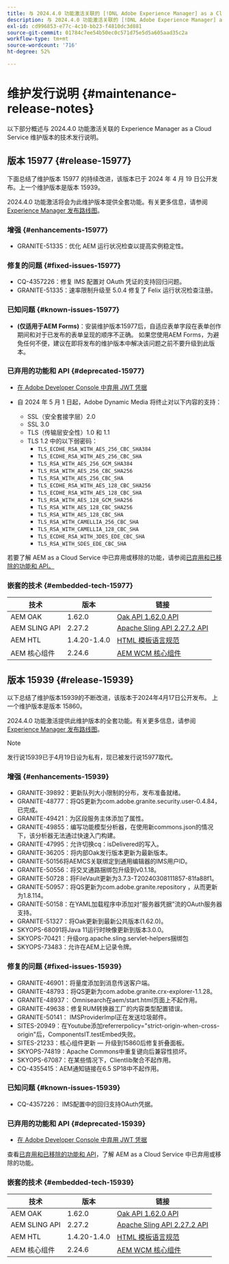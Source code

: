 ```yaml
---
title: 与 2024.4.0 功能激活关联的 [!DNL Adobe Experience Manager] as a Cloud Service 的维护发行说明。
description: 与 2024.4.0 功能激活关联的 [!DNL Adobe Experience Manager] as a Cloud Service 的维护发行说明。
exl-id: cd996853-e77c-4c10-bb23-f4810dc3d881
source-git-commit: 01784c7ee54b50ec0c571d75e5d5a605aad35c2a
workflow-type: tm+mt
source-wordcount: '716'
ht-degree: 52%

---
```


# 维护发行说明 {#maintenance-release-notes}

以下部分概述与 2024.4.0 功能激活关联的 Experience Manager as a Cloud Service 维护版本的技术发行说明。

## 版本 15977 {#release-15977}

下面总结了维护版本 15977 的持续改进，该版本已于 2024 年 4 月 19 日公开发布。上一个维护版本是版本 15939。

2024.4.0 功能激活将会为此维护版本提供全套功能。有关更多信息，请参阅[ Experience Manager 发布路线图](https://experienceleague.adobe.com/docs/experience-manager-release-information/aem-release-updates/update-releases-roadmap.html)。

### 增强 {#enhancements-15977}

* GRANITE-51335：优化 AEM 运行状况检查以提高实例稳定性。

### 修复的问题 {#fixed-issues-15977}

* CQ-4357226：修复 IMS 配置对 OAuth 凭证的支持回归问题。
* GRANITE-51335：速率限制升级至 5.0.4 修复了 Felix 运行状况检查注册。

### 已知问题 {#known-issues-15977}

* **(仅适用于AEM Forms)**：安装维护版本15977后，自适应表单字段在表单创作期间和对于已发布的表单呈现的顺序不正确。 如果您使用AEM Forms，为避免任何不便，建议在即将发布的维护版本中解决该问题之前不要升级到此版本。

### 已弃用的功能和 API {#deprecated-15977}

* [在 Adobe Developer Console 中弃用 JWT 凭据](/help/security/jwt-credentials-deprecation-in-adobe-developer-console.md)

* 自 2024 年 5 月 1 日起，Adobe Dynamic Media 将终止对以下内容的支持：

   * SSL（安全套接字层）2.0
   * SSL 3.0
   * TLS（传输层安全性）1.0 和 1.1
   * TLS 1.2 中的以下弱密码：
      * `TLS_ECDHE_RSA_WITH_AES_256_CBC_SHA384`
      * `TLS_ECDHE_RSA_WITH_AES_256_CBC_SHA`
      * `TLS_RSA_WITH_AES_256_GCM_SHA384`
      * `TLS_RSA_WITH_AES_256_CBC_SHA256`
      * `TLS_RSA_WITH_AES_256_CBC_SHA`
      * `TLS_ECDHE_RSA_WITH_AES_128_CBC_SHA256`
      * `TLS_ECDHE_RSA_WITH_AES_128_CBC_SHA`
      * `TLS_RSA_WITH_AES_128_GCM_SHA256`
      * `TLS_RSA_WITH_AES_128_CBC_SHA256`
      * `TLS_RSA_WITH_AES_128_CBC_SHA`
      * `TLS_RSA_WITH_CAMELLIA_256_CBC_SHA`
      * `TLS_RSA_WITH_CAMELLIA_128_CBC_SHA`
      * `TLS_ECDHE_RSA_WITH_3DES_EDE_CBC_SHA`
      * `TLS_RSA_WITH_SDES_EDE_CBC_SHA`

若要了解 AEM as a Cloud Service 中已弃用或移除的功能，请参阅[已弃用和已移除的功能和 API。](/help/release-notes/deprecated-removed-features.md)

### 嵌套的技术 {#embedded-tech-15977}

| 技术 | 版本 | 链接 |
|---|---|---|
| AEM OAK | 1.62.0 | [Oak API 1.62.0 API](https://www.javadoc.io/doc/org.apache.jackrabbit/oak-api/1.62.0/index.html) |
| AEM SLING API | 2.27.2 | [Apache Sling API 2.27.2 API](https://www.javadoc.io/doc/org.apache.sling/org.apache.sling.api/latest/index.html) |
| AEM HTL | 1.4.20-1.4.0 | [HTML 模板语言规范](https://github.com/adobe/htl-spec) |
| AEM 核心组件 | 2.24.6 | [AEM WCM 核心组件](https://github.com/adobe/aem-core-wcm-components) |

## 版本 15939 {#release-15939}

以下总结了维护版本15939的不断改进，该版本于2024年4月17日公开发布。 上一个维护版本是版本 15860。

2024.4.0 功能激活提供此维护版本的全套功能。有关更多信息，请参阅[ Experience Manager 发布路线图](https://experienceleague.adobe.com/docs/experience-manager-release-information/aem-release-updates/update-releases-roadmap.html)。

>[!NOTE]
>
>发行说15939已于4月19日设为私有，现已被发行说15977取代。

### 增强 {#enhancements-15939}

* GRANITE-39892：更新队列大小限制的分布，发布准备就绪。
* GRANITE-48777：将QS更新为com.adobe.granite.security.user-0.4.84，已完成。
* GRANITE-49421：为区段服务主体添加了属性。
* GRANITE-49855：编写功能模型分析器，在使用新commons.json的情况下，该分析器无法通过快速入门构建。
* GRANITE-47995：允许切换cq：isDelivered的写入。
* GRANITE-36205：将内部Oak发行版本更新为最新版本。
* GRANITE-50156将AEMCS关联绑定到通用编辑器的IMS用户ID。
* GRANITE-50556：将交叉通路捆绑包升级到v0.1.18。
* GRANITE-50728：将FileVault更新为3.7.3-T20240308111857-81fa88f1。
* GRANITE-50957：将QS更新为com.adobe.granite.repository ，从而更新为1.8.114。
* GRANITE-50158：在YAML加载程序中添加对“服务器凭据”流的OAuth服务器支持。
* GRANITE-51327：将Oak更新到最新公共版本(1.62.0)。
* SKYOPS-68091将Java 11运行时映像更新到版本3.0.0。
* SKYOPS-70421：升级org.apache.sling.servlet-helpers捆绑包
* SKYOPS-73483：允许在AEM上记录令牌。

### 修复的问题 {#fixed-issues-15939}

* GRANITE-46901：将量度添加到消息传送客户端。
* GRANITE-48793：将QS更新为com.adobe.granite.crx-explorer-1.1.28。
* GRANITE-48937： Omnisearch在aem/start.html页面上不起作用。
* GRANITE-49638：修复RUM转换器工厂的内容类型配置错误。
* GRANITE-50141： IMSProviderImpl正在发送垃圾邮件。
* SITES-20949：在Youtube添加referrerpolicy=&quot;strict-origin-when-cross-origin&quot;后，ComponentsIT.testEmbed失败。
* SITES-21233：核心组件更新 — 升级到15860后修复折叠面板。
* SKYOPS-74819：Apache Commons中重复键向后兼容性损坏。
* SKYOPS-67087：在某些情况下，Clientlib聚合不起作用。
* CQ-4355415：AEM通知链接在6.5 SP18中不起作用。

### 已知问题 {#known-issues-15939}

* CQ-4357226： IMS配置中的回归支持OAuth凭据。

### 已弃用的功能和 API {#deprecated-15939}

* [在 Adobe Developer Console 中弃用 JWT 凭据](/help/security/jwt-credentials-deprecation-in-adobe-developer-console.md)

查看[已弃用和已移除的功能和 API](/help/release-notes/deprecated-removed-features.md)，了解 AEM as a Cloud Service 中已弃用或移除的功能。

### 嵌套的技术 {#embedded-tech-15939}

| 技术 | 版本 | 链接 |
|---|---|---|
| AEM OAK | 1.62.0 | [Oak API 1.62.0 API](https://www.javadoc.io/doc/org.apache.jackrabbit/oak-api/1.62.0/index.html) |
| AEM SLING API | 2.27.2 | [Apache Sling API 2.27.2 API](https://www.javadoc.io/doc/org.apache.sling/org.apache.sling.api/latest/index.html) |
| AEM HTL | 1.4.20-1.4.0 | [HTML 模板语言规范](https://github.com/adobe/htl-spec) |
| AEM 核心组件 | 2.24.6 | [AEM WCM 核心组件](https://github.com/adobe/aem-core-wcm-components) |

